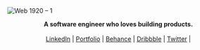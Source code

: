 ![Web 1920 – 1](https://github.com/Dhruvik6/Dhruvik6/assets/25507944/864b2d64-6ad4-430c-97ec-b6df90694338)
<p align="center">
  <b>A software engineer who loves building products.</b><br> <br>
  <a href="https://www.linkedin.com/in/d-kakadiya/" target="_blank">LinkedIn</a> |
  <a href="" target="_blank">Portfolio</a> |
  <a href="https://www.behance.net/dhruvikk6e231" target="_blank">Behance</a> |
  <a href="" target="_blank">Dribbble</a> |
   <a href="https://x.com/batakapuri" target="_blank">Twitter</a> |
  <br><br>
</p>
<!--
**Dhruvik6/Dhruvik6** is a ✨ _special_ ✨ repository because its `README.md` (this file) appears on your GitHub profile.

Here are some ideas to get you started:

- 🔭 I’m currently working on ...
- 🌱 I’m currently learning ...
- 👯 I’m looking to collaborate on ...
- 🤔 I’m looking for help with ...
- 💬 Ask me about ...
- 📫 How to reach me: ...
- 😄 Pronouns: ...
- ⚡ Fun fact: ...
-->
